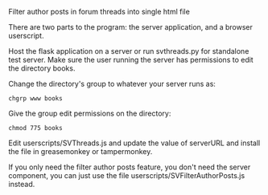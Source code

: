 Filter author posts in forum threads into single html file

There are two parts to the program: the server application, and a browser userscript.

Host the flask application on a server or run svthreads.py for standalone test server.
Make sure the user running the server has permissions to edit the directory books.

Change the directory's group to whatever your server runs as:

    chgrp www books
    
Give the group edit permissions on the directory:

    chmod 775 books
        
Edit userscripts/SVThreads.js and update the value of serverURL and install the file in greasemonkey or tampermonkey.

If you only need the filter author posts feature, you don't need the server component, you can just use the file userscripts/SVFilterAuthorPosts.js instead.
